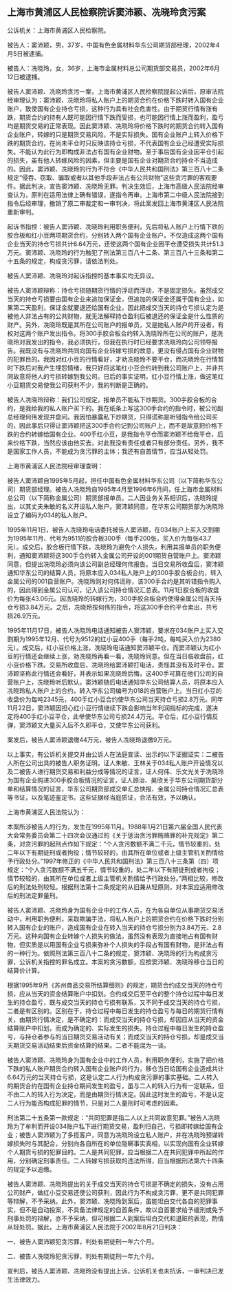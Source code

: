 ## 上海市黄浦区人民检察院诉窦沛颖、冼晓玲贪污案

公诉机关：上海市黄浦区人民检察院。

被告人：窦沛颖，男，37岁，中国有色金属材料华东公司期货部经理，2002年4月5日被逮捕。

被告人：冼晓玲，女，36岁，上海市金属材料总公司期货部交易员，2002年6月12日被逮捕。

被告人窦沛颖、冼晓玲贪污一案，上海市黄浦区人民检察院提起公诉后，原审法院经审理认为：窦沛颖、冼晓玲将私人账户上的期货合约在价格下跌时转入国有企业账户，致使国有企业持仓亏损，这种行为具有社会危害性。由于期货行情有涨有跌，期货合约的持有人既可能因行情下跌而受损，也可能因行情上涨而盈利，盈亏均是期货交易的正常表现。因此窦沛颖、冼晓玲将价格下跌时的期货合约转入国有企业账户，转嫁的只是期货交易风险，不是实际损失。国有企业账户上转入价格下跌的期货合约，在尚未平仓时只反映该持仓亏损，不代表国有企业己经遭受实际损失。不能认为此行为即构成非法占有国有企业财物。至于事后国有企业因平仓引起的损失，虽有他人转嫁风险的因素，但主要是国有企业对期货合约持仓不当造成的。因此，窦沛颖、冼晓玲的行为不符合《中华人民共和国刑法》第三百八十二条规定“侵吞、窃取、骗取或者以其他手段非法占有公共财物”这些贪污罪的客观要件。据此判决，宣告窦沛颖、冼晓玲无罪。判决生效后，上海市高级人民法院经审查认为，原判在适用法律上确有错误，遂指令再审。上海市第二中级人民法院接到指令后经审理，撤销了原二审裁定和一审判决，将此案发回上海市黄浦区人民法院重新审判。

起诉书指控：被告人窦沛颖、冼晓玲利用职务便利，先后将私人账户上行情下跌的胶合板和红小豆两项期货合约，分别转入两个国有企业账户。不仅造成这两个国有企业当天的持仓亏损共计6.64万元，还使这两个国有企业因平仓遭受损失共计51.3万元。窦沛颖、冼晓玲的行为触犯了刑法第三百八十二条、第三百八十三条和第二十五条的规定，构成贪污罪，请依法判处。

被告人窦沛颖、冼晓玲对起诉指控的基本事实均无异议。

被告人窦沛颖辩称：持仓亏损随期货行情的浮动而浮动，不是固定损失。虽然成交当天的持仓亏损要由国有企业来追加保证金，但追加的保证金还属于国有企业，如果第二天盈利，保证金就要退还给国有企业。因此把成交当天的持仓亏损认定为是被他人非法占有的公共财物，就无法解释持仓盈利后被退还的保证金是什么性质的财产。另外，冼晓玲既是其所在公司账户的报单员，又是她私人账户的开设者，有权对这两个账户发出指令。将300手胶合板合约转入冼晓玲所在公司的账户，是冼晓玲对我发出的指令，我必须执行，但我在执行时已经要求冼晓玲向公司领导报告。我既没有与冼晓玲共同向国有企业转嫁亏损的故意，更没有侵占国有企业财物的犯罪目的。我因对红小豆的行情看好，才劝冼晓玲不要平仓，而冼晓玲在行情暂时下跌后对我产生埋怨情绪，我只好将这笔红小豆合约转到我公司账户上，并非共同故意将他人的亏损转嫁到我公司。日后的事实证明，红小豆行情上涨，做这笔红小豆期货交易使我公司获利不少，我的判断是正确的。

被告人冼晓玲辩称：我们公司规定，报单员不能私下炒期货。300手胶合板的合约，是我给我的私人账户买下的。我在纸条上写这300手合约的指令时，被公司副总经理何伟发现并盘问。我因怕暴露私下炒期货，只得谎称是听错指令给公司买的，因此事后只得让窦沛颖把这300手合约记到公司账户上，而不是故意把价格下跌的合约转嫁给国有企业。400手红小豆，是我指令平仓而窦沛颖不给我平仓，后来价格下跌，当然应该由他买去，对此我没有责任或者只有部分责任。另外，我不是国家工作人员，不能成为贪污罪的主体；我还有自首情节，应当从轻处罚。

上海市黄浦区人民法院经审理查明：

被告人窦沛颖自1995年5月起，担任中国有色金属材料华东公司（以下简称华东公司）期货部经理。被告人冼晓玲自1995年4月至1996年6月间，任上海市金属材料总公司（以下简称金属公司）期货部报单员。二人因业务关系相识后，冼晓玲提出，以其丈夫朱敏的名义开设私人账户。窦沛颖同意，在华东公司期货部为冼晓玲设立了编码为034的私人账户。

1995年11月1日，被告人冼晓玲电话委托被告人窦沛颖，在034账户上买入交割期为1995年11月、代号为9511的胶合板300手（每手200张，买入价为每张43.7元）。成交后，胶合板行情下跌，冼晓玲为避免个人损失，利用其报单员的职务便利，通知窦沛颖将这300手合约转入金属公司开设的001期货自营账户上。窦沛颖同意，但提出冼晓玲必须向该公司副总经理何伟报告。当日交易所收盘后，窦沛颖通知华东公司的结算人员，将原本应入034私人账户上的300手胶合板合约，转入金属公司的001自营账户。冼晓玲则对何伟谎称，该300手合约是其听错指令购入的，因此得到金属公司认可，记入该公司持仓情况汇总表。11月1日胶合板的收盘价为每张43.06元。因冼晓玲的转嫁行为，300手胶合板合约使得金属公司当天持仓亏损3.84万元。之后，冼晓玲按何伟的指令，将这300手合约平仓卖出，共亏损26.9万元。

1995年11月17日，被告人冼晓玲电话通知被告人窦沛颖，要求在034账户上买入交割期为1995年12月、代号为9512的红小豆400手（每手2吨，每吨买入价为2380元）。成交后，红小豆价格上涨，冼晓玲电话通知窦沛颖平仓。而窦沛颖认为红小豆的行情还会继续上涨，劝冼晓玲再看一看，冼晓玲同意。但在当日临收盘前，红小豆价格下跌。交易所收盘后，冼晓玲给窦沛颖打电话，责怪其没有及时平仓。窦沛颖坚称此行情还会看好，并表示如果冼晓玲后悔，这400手可算在他们公司的自营账户上，冼晓玲听后默认。窦沛颖随后电话通知华东公司结算人员，将原本应入冼晓玲私人账户上的合约，转入华东公司编号为018的自营账户上。当日红小豆的收盘价为每吨2345元，400手红小豆合约使华东公司当天持仓亏损2.8万元。同年11月22日，窦沛颖因担心红小豆行情继续下跌会影响当年利润指标的完成，遂决定将400手红小豆平仓，此举使华东公司亏损24.4万元。平仓后，红小豆行情反弹，窦沛颖又大量买入后不久即平仓，又使华东公司获利。

案发后，被告人窦沛颖退缴44万元，被告人冼晓玲退缴9万元。

以上事实，有公诉机关提交并由公诉人在法庭宣读、出示的以下证据证实：二被告人所在公司出具的被告人职务证明，证人朱敏、王林关于034私人账户开设情况以及二被告人进行期货交易和利益分成等情况的证言，证人何伟、乐文光关于冼晓玲为国有企业购进300手胶合板情况的证言，证人顾治、昊欣关于华东公司期货部分单和结算情况的证言，华东公司期货部成交单汇总快报、金属公司持仓情况汇总表等书证，以及笔迹鉴定书。这些证据经当庭质证，合法有效，予以确认。

上海市黄浦区人民法院认为：

本案所涉被告人的行为，发生在1995年11月。1988年1月21日第六届全国人民代表大会常务委员会第二十四次会议通过的《关于惩治贪污罪贿赂罪的补充规定》第二条，对贪污罪的起刑点作如下规定：“个人贪污数额不满二千元，情节较重的，处二年以下有期徒刑或者拘役；情节较轻的，由其所在单位或者上级主管机关酌情给予行政处分。”1997年修正的《中华人民共和国刑法》第三百八十三条第（四）项规定：“个人贪污数额不满五千元，情节较重的，处二年以下有期徒刑或者拘役；情节较轻的，由其所在单位或者上级主管机关酌情给予行政处分。”两相比较，修改后的刑法处刑较轻。根据刑法第十二条规定的从旧兼从轻原则，对本案应适用修改后的刑法定罪量刑。

被告人窦沛颖、冼晓玲身为国有企业中的工作人员，在为各自单位从事期货交易活动中，利用职务便利，采取欺骗手法，将私人账户上的期货合约在价格下跌时分别转入国有企业的账户，造成国有企业在转入当天的持仓亏损分别为3.84万元、2.8万元。这种向国有企业转嫁个人损失的做法，虽然没有表现为直接地占有国有财物，但实质是以用国有企业亏损来弥补个人损失的手段占有国有财物，是非法占有的一种行为。依照刑法第三百八十二条的规定，窦沛颖、冼晓玲的行为构成贪污罪，公诉机关指控的罪名成立。本案的贪污数额，应按窦沛颖、冼晓玲移仓当日的结算价计算。

根据1995年9月《苏州商品交易所结算细则》的规定，期货合约成交当天的持仓亏损，应从当天的资金结算账户中扣划。合约成交后至平仓的整个持仓过程中每日发生的持仓盈亏，既与成交当天的持仓亏损有联系，又不同于成交当天的持仓亏损，二者是有区别的。区别在于，持仓过程中每日发生的持仓盈亏与每日的期货行情有关，由期货行情决定，是不确定的：而成交当天的持仓亏损，却因应从当天的资金结算账户中扣划，而成为确定的、实际发生的损失。持仓过程中每日发生的持仓盈亏，与持仓者参与的当日期货交易活动有关；而成交当天的持仓亏损，却是成交当天期货交易活动结束后资金结算的结果。二者不能混为一谈。

被告人窦沛颖、冼晓玲身为国有企业中的工作人员，利用职务便利，实施了把价格下跌的私人账户期货合约转入国有企业账户的行为，移仓当日给国有企业造成共计6.64万元的当天持仓亏损，这是认定二人行为构成贪污罪的事实基础。二人转入的期货合约在国有企业持仓期间发生的盈亏，虽与二人的转入行为有一定联系，但不由二人的转入行为决定，而是由期货行情决定。因此这时发生的盈亏，不是认定二人行为能否构成犯罪的情节，只是对二人量刑时可考虑的因素。

刑法第二十五条第一款规定：“共同犯罪是指二人以上共同故意犯罪。”被告人冼晓玲为了牟利而开设034账户私下进行期货交易，盈利归自己，亏损即转嫁给国有企业；被告人窦沛颖为了多揽客户，同意为冼晓玲设立私人账户，并在冼晓玲预谋转嫁损失时与其配合，分别向各自所在的单位隐瞒事实真相，以实现向国有企业转嫁个人期货亏损的犯罪目的。二人是共同犯罪，应当根据二人在共同犯罪中所起的作用，分别确定刑事责任。二人转嫁亏损获取的违法所得，应当根据刑法第六十四条的规定予以追缴。

被告人窦沛颖、冼晓玲提出的关于成交当天的持仓亏损是不确定的损失，没有占用公司财产，做红小豆交易还使公司获利，因此行为不构成贪污罪，更不是共同犯罪等辩解，不予采纳。此外，窦沛颖、冼晓玲到案后，虽能坦白交代各自的犯罪事实，但不是自动投案，不具备法律规定的自首条件，故以自首要求给予缓刑或免予刑事处罚的辩解，亦不予采纳，但可根据二人到案后坦白交代和退赃的表现，酌情从轻处罚。据此，上海市黄浦区人民法院于2002年8月21日判决：

一、被告人窦沛颖犯贪污罪，判处有期徒刑一年六个月。

二、被告人冼晓玲犯贪污罪，判处有期徒刑一年九个月。

宣判后，被告人窦沛颖、冼晓玲没有提出上诉，公诉机关也未抗诉，一审判决已发生法律效力。

